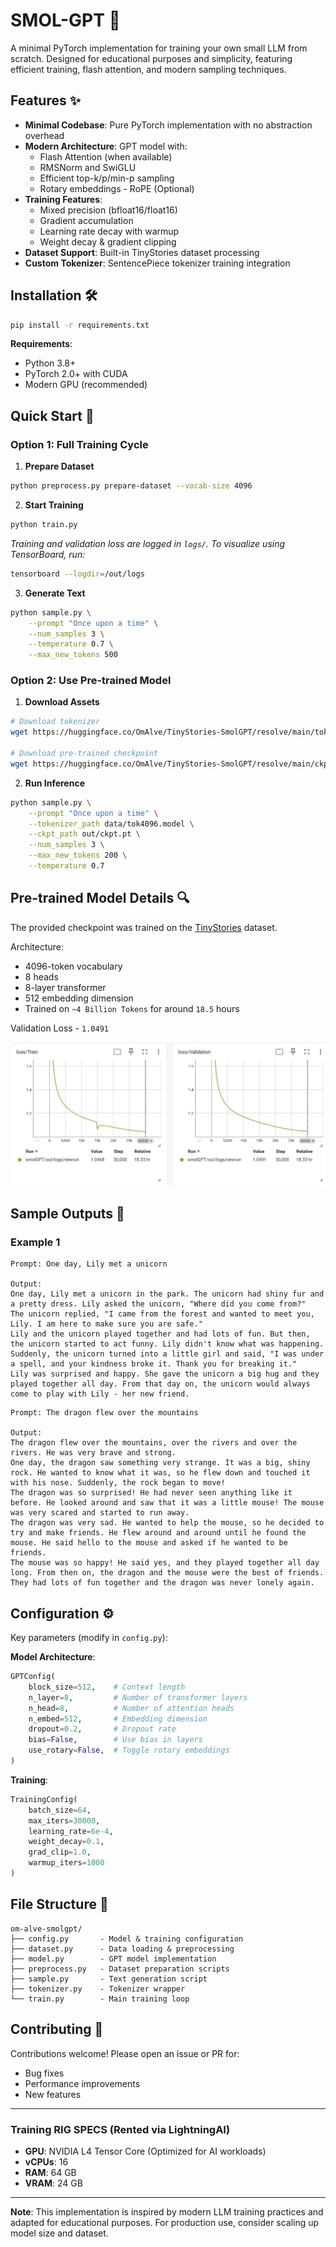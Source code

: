 # SMOL-GPT 🦾

A minimal PyTorch implementation for training your own small LLM from scratch. Designed for educational purposes and simplicity, featuring efficient training, flash attention, and modern sampling techniques.

## Features ✨

- **Minimal Codebase**: Pure PyTorch implementation with no abstraction overhead
- **Modern Architecture**: GPT model with:
  - Flash Attention (when available)
  - RMSNorm and SwiGLU
  - Efficient top-k/p/min-p sampling
  - Rotary embeddings - RoPE (Optional)
- **Training Features**:
  - Mixed precision (bfloat16/float16)
  - Gradient accumulation
  - Learning rate decay with warmup
  - Weight decay & gradient clipping
- **Dataset Support**: Built-in TinyStories dataset processing
- **Custom Tokenizer**: SentencePiece tokenizer training integration

## Installation 🛠️

```bash
pip install -r requirements.txt
```

**Requirements**:
- Python 3.8+
- PyTorch 2.0+ with CUDA
- Modern GPU (recommended)

## Quick Start 🚀

### Option 1: Full Training Cycle

1. **Prepare Dataset**
```bash
python preprocess.py prepare-dataset --vocab-size 4096
```

2. **Start Training**
```bash
python train.py
```

*Training and validation loss are logged in `logs/`. To visualize using TensorBoard, run:*
```bash
tensorboard --logdir=/out/logs
```

3. **Generate Text**
```bash
python sample.py \
    --prompt "Once upon a time" \
    --num_samples 3 \
    --temperature 0.7 \
    --max_new_tokens 500
```

### Option 2: Use Pre-trained Model

1. **Download Assets**
```bash
# Download tokenizer
wget https://huggingface.co/OmAlve/TinyStories-SmolGPT/resolve/main/tok4096.model -P data/

# Download pre-trained checkpoint
wget https://huggingface.co/OmAlve/TinyStories-SmolGPT/resolve/main/ckpt.pt -P out/
```

2. **Run Inference**
```bash
python sample.py \
    --prompt "Once upon a time" \
    --tokenizer_path data/tok4096.model \
    --ckpt_path out/ckpt.pt \
    --num_samples 3 \
    --max_new_tokens 200 \
    --temperature 0.7
```

## Pre-trained Model Details 🔍

The provided checkpoint was trained on the [TinyStories](https://huggingface.co/datasets/roneneldan/TinyStories) dataset.

Architecture:
- 4096-token vocabulary
- 8 heads
- 8-layer transformer
- 512 embedding dimension
- Trained on `~4 Billion Tokens` for around `18.5` hours

Validation Loss - `1.0491`

![Loss Curve](assets/loss.png)

## Sample Outputs 📝

### Example 1
```text
Prompt: One day, Lily met a unicorn

Output:
One day, Lily met a unicorn in the park. The unicorn had shiny fur and a pretty dress. Lily asked the unicorn, "Where did you come from?"
The unicorn replied, "I came from the forest and wanted to meet you, Lily. I am here to make sure you are safe."
Lily and the unicorn played together and had lots of fun. But then, the unicorn started to act funny. Lily didn't know what was happening. Suddenly, the unicorn turned into a little girl and said, "I was under a spell, and your kindness broke it. Thank you for breaking it."
Lily was surprised and happy. She gave the unicorn a big hug and they played together all day. From that day on, the unicorn would always come to play with Lily - her new friend.
```

```
Prompt: The dragon flew over the mountains

Output:
The dragon flew over the mountains, over the rivers and over the rivers. He was very brave and strong.
One day, the dragon saw something very strange. It was a big, shiny rock. He wanted to know what it was, so he flew down and touched it with his nose. Suddenly, the rock began to move!
The dragon was so surprised! He had never seen anything like it before. He looked around and saw that it was a little mouse! The mouse was very scared and started to run away.
The dragon was very sad. He wanted to help the mouse, so he decided to try and make friends. He flew around and around until he found the mouse. He said hello to the mouse and asked if he wanted to be friends.
The mouse was so happy! He said yes, and they played together all day long. From then on, the dragon and the mouse were the best of friends. They had lots of fun together and the dragon was never lonely again.
```

## Configuration ⚙️

Key parameters (modify in `config.py`):

**Model Architecture**:
```python
GPTConfig(
    block_size=512,    # Context length
    n_layer=8,         # Number of transformer layers
    n_head=8,          # Number of attention heads
    n_embed=512,       # Embedding dimension
    dropout=0.2,       # Dropout rate
    bias=False,        # Use bias in layers
    use_rotary=False,  # Toggle rotary embeddings
)
```

**Training**:
```python
TrainingConfig(
    batch_size=64,
    max_iters=30000,
    learning_rate=6e-4,
    weight_decay=0.1,
    grad_clip=1.0,
    warmup_iters=1000
)
```

## File Structure 📁

```
om-alve-smolgpt/
├── config.py       - Model & training configuration
├── dataset.py      - Data loading & preprocessing
├── model.py        - GPT model implementation
├── preprocess.py   - Dataset preparation scripts
├── sample.py       - Text generation script
├── tokenizer.py    - Tokenizer wrapper
└── train.py        - Main training loop
```

## Contributing 🤝

Contributions welcome! Please open an issue or PR for:
- Bug fixes
- Performance improvements
- New features

---

### Training RIG SPECS (Rented via LightningAI)  
- **GPU**: NVIDIA L4 Tensor Core (Optimized for AI workloads)  
- **vCPUs**: 16  
- **RAM**: 64 GB  
- **VRAM**: 24 GB  
---

**Note**: This implementation is inspired by modern LLM training practices and adapted for educational purposes. For production use, consider scaling up model size and dataset.
